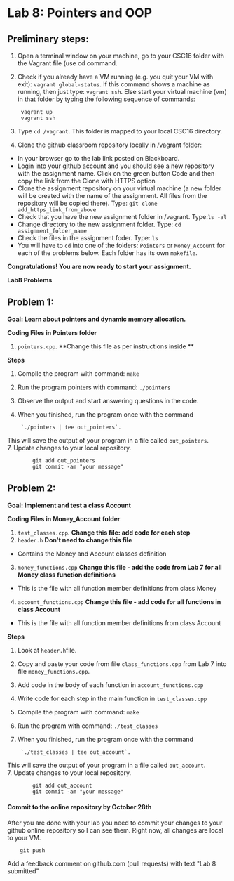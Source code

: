 # Lab 8: Pointers and OOP

## Preliminary steps: 

1. Open a terminal window on your machine, go to your CSC16 folder with the Vagrant file (use cd command.
2. Check if you already have a VM running (e.g. you quit your VM with exit): `vagrant global-status`. If this command shows a machine as running, then just type: `vagrant ssh`. Else start your virtual machine (vm) in that folder by typing the following sequence of commands: 

		vagrant up
		vagrant ssh 

2. Type `cd /vagrant`. This folder is mapped to your local CSC16 directory.

3. Clone the github classroom repository locally in /vagrant folder:
	
  - In your browser go to the lab link posted on Blackboard.
  - Login into your github account and you should see a new repository with 
the assignment name. Click on the green button Code and then copy the link from the Clone with HTTPS option
  - Clone the assignment repository on your virtual machine (a new folder will be created with the name of the assignment. All files from the repository will be copied there). Type: `git clone add_https_link_from_above`
  - Check that you have the new assignment folder in /vagrant. Type:`ls -al`
  - Change directory to the new assignment folder. Type: `cd assignment_folder_name`
  - Check the files in the assignment foder. Type: `ls`
  - You will have to `cd` into one of the folders: `Pointers` or `Money_Account` for each of the problems below. Each folder has its own `makefile`. 

**Congratulations! You are now ready to start your assignment.**


**Lab8 Problems**

## Problem 1:

**Goal: Learn about pointers and dynamic memory allocation.**

**Coding Files in Pointers folder** 

1. `pointers.cpp`. **Change this file as per instructions inside **


**Steps** 
1. Compile the program with command: `make`
2. Run the program pointers with command: `./pointers`
3. Observe the output and start answering questions in the code.
4. When you finished, run the program once with the command 

		`./pointers | tee out_pointers`. 
This will save the output of your program in a file called `out_pointers`.  
7. Update changes to your local repository. 
			
			git add out_pointers
			git commit -am "your message"

## Problem 2:

**Goal: Implement and test a class Account**

**Coding Files in Money_Account folder** 

1. `test_classes.cpp`. **Change this file: add code for each step**
2. `header.h` **Don't need to change this file**
  - Contains the Money and Account classes definition
3. `money_functions.cpp` **Change this file - add the code from Lab 7 for all Money class function definitions**
  - This is the file with all function member definitions from class Money
4. `account_functions.cpp` **Change this file - add code for all functions in class Account**
  - This is the file with all function member definitions from class Account
  
**Steps** 
1. Look at `header.h`file.
2. Copy and paste your code from file `class_functions.cpp` from Lab 7 into file `money_functions.cpp`.
3. Add code in the body of each function in `account_functions.cpp`
3. Write code for each step in the main function in `test_classes.cpp`
4. Compile the program with command: `make`
5. Run the program with command: `./test_classes`
6. When you finished, run the program once with the command 

		`./test_classes | tee out_account`. 
		
 This will save the output of your program in a file called `out_account`.  
7. Update changes to your local repository. 
			
			git add out_account
			git commit -am "your message"

#### Commit to the online repository by October 28th ###

After you are done with your lab you need to commit your changes to your github online repository so I can see them. Right now, all changes are local to your VM. 
	
		git push

Add a feedback comment on github.com (pull requests) with text "Lab 8 submitted"




